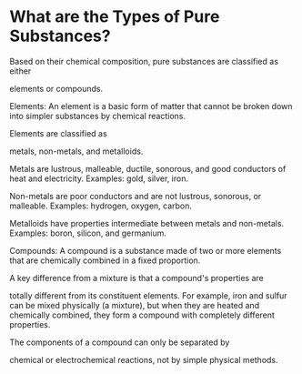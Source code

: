 # What are the Types of Pure Substances?

Based on their chemical composition, pure substances are classified as either 

elements or compounds.


Elements: An element is a basic form of matter that cannot be broken down into simpler substances by chemical reactions.

Elements are classified as 

metals, non-metals, and metalloids.

Metals are lustrous, malleable, ductile, sonorous, and good conductors of heat and electricity. Examples: gold, silver, iron.

Non-metals are poor conductors and are not lustrous, sonorous, or malleable. Examples: hydrogen, oxygen, carbon.

Metalloids have properties intermediate between metals and non-metals. Examples: boron, silicon, and germanium.


Compounds: A compound is a substance made of two or more elements that are chemically combined in a fixed proportion.


A key difference from a mixture is that a compound's properties are 

totally different from its constituent elements. For example, iron and sulfur can be mixed physically (a mixture), but when they are heated and chemically combined, they form a compound with completely different properties.





The components of a compound can only be separated by 

chemical or electrochemical reactions, not by simple physical methods.


